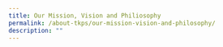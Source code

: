 ```yaml
---
title: Our Mission, Vision and Philiosophy
permalink: /about-tkps/our-mission-vision-and-philosophy/
description: ""
---
```

